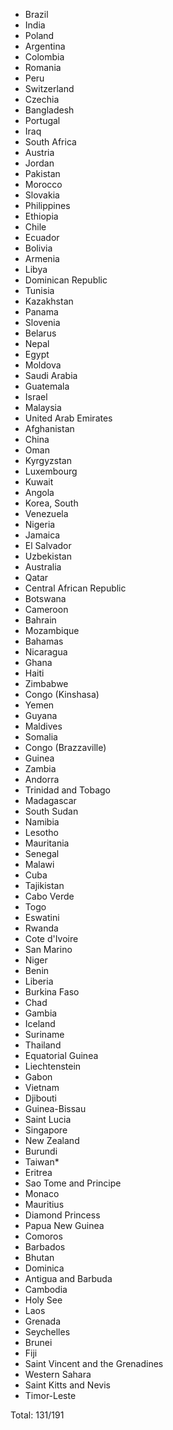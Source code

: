 * Brazil
* India
* Poland
* Argentina
* Colombia
* Romania
* Peru
* Switzerland
* Czechia
* Bangladesh
* Portugal
* Iraq
* South Africa
* Austria
* Jordan
* Pakistan
* Morocco
* Slovakia
* Philippines
* Ethiopia
* Chile
* Ecuador
* Bolivia
* Armenia
* Libya
* Dominican Republic
* Tunisia
* Kazakhstan
* Panama
* Slovenia
* Belarus
* Nepal
* Egypt
* Moldova
* Saudi Arabia
* Guatemala
* Israel
* Malaysia
* United Arab Emirates
* Afghanistan
* China
* Oman
* Kyrgyzstan
* Luxembourg
* Kuwait
* Angola
* Korea, South
* Venezuela
* Nigeria
* Jamaica
* El Salvador
* Uzbekistan
* Australia
* Qatar
* Central African Republic
* Botswana
* Cameroon
* Bahrain
* Mozambique
* Bahamas
* Nicaragua
* Ghana
* Haiti
* Zimbabwe
* Congo (Kinshasa)
* Yemen
* Guyana
* Maldives
* Somalia
* Congo (Brazzaville)
* Guinea
* Zambia
* Andorra
* Trinidad and Tobago
* Madagascar
* South Sudan
* Namibia
* Lesotho
* Mauritania
* Senegal
* Malawi
* Cuba
* Tajikistan
* Cabo Verde
* Togo
* Eswatini
* Rwanda
* Cote d'Ivoire
* San Marino
* Niger
* Benin
* Liberia
* Burkina Faso
* Chad
* Gambia
* Iceland
* Suriname
* Thailand
* Equatorial Guinea
* Liechtenstein
* Gabon
* Vietnam
* Djibouti
* Guinea-Bissau
* Saint Lucia
* Singapore
* New Zealand
* Burundi
* Taiwan*
* Eritrea
* Sao Tome and Principe
* Monaco
* Mauritius
* Diamond Princess
* Papua New Guinea
* Comoros
* Barbados
* Bhutan
* Dominica
* Antigua and Barbuda
* Cambodia
* Holy See
* Laos
* Grenada
* Seychelles
* Brunei
* Fiji
* Saint Vincent and the Grenadines
* Western Sahara
* Saint Kitts and Nevis
* Timor-Leste

Total: 131/191